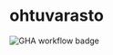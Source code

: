 # ohtuvarasto

![GHA workflow badge](https://github.com/meeries/ohtuvarasto/workflows/CI/badge.svg)
